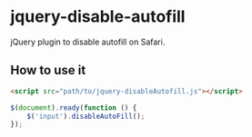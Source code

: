 # jquery-disable-autofill
jQuery plugin to disable autofill on Safari. 

## How to use it ##

```html
<script src="path/to/jquery-disableAutofill.js"></script>
```

```javascript
$(document).ready(function () {
	$('input').disableAutoFill();
});
```
